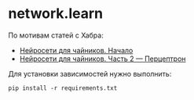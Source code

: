 # network.learn

По мотивам статей с Хабра:

 - [Нейросети для чайников. Начало](https://habrahabr.ru/post/143129/)
 - [Нейросети для чайников. Часть 2 — Перцептрон](https://habrahabr.ru/post/144881/)

 Для установки зависимостей нужно выполнить:

    pip install -r requirements.txt
